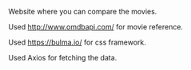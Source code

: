 Website where you can compare the movies.

Used http://www.omdbapi.com/ for movie reference.

Used https://bulma.io/ for css framework.

Used Axios for fetching the data.




